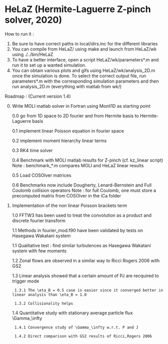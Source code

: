 # HeLaZ (Hermite-Laguerre Z-pinch solver, 2020)

How to run it :

1. Be sure to have correct paths in local/dirs.inc for the different libraries
2. You can compile from HeLaZ/ using make and launch from HeLaZ/wk using ./../bin/HeLaZ
3. To have a better interface, open a script HeLaZ/wk/parameters*.m and run it to set up a wanted simulation.
4. You can obtain various plots and gifs using HeLaZ/wk/analysis_2D.m once the simulation is done. To select the correct output file, run parameters*.m with the corresponding simulation parameters and then run analysis_2D.m (everything with matlab from wk/)

Roadmap : (Current version 1.4)

0. Write MOLI matlab solver in Fortran using Monli1D as starting point

	0.0 go from 1D space to 2D fourier and from Hermite basis to Hermite-Laguerre basis

	0.1 implement linear Poisson equation in fourier space

	0.2 implement moment hierarchy linear terms

	0.3 RK4 time solver

	0.4 Benchmark with MOLI matlab results for Z-pinch (cf. kz_linear script)
		Note : benchmark_*.m compares MOLI and HeLaZ linear results

	0.5 Load COSOlver matrices

	0.6 Benchmarks now include Dougherty, Lenard-Bernstein and Full Coulomb collision operators
	    Note : for full Coulomb, one must store a precomputed matrix from COSOlver in the iCa folder

1. Implementation of the non linear Poisson brackets term

	1.0 FFTW3 has been used to treat the convolution as a product and discrete fourier transform

	1.1 Methods in fourier_mod.f90 have been validated by tests on Hasegawa Wakatani system

	1.1 Qualitative test : find similar turbulences as Hasegawa Wakatani system with few moments

	1.2 Zonal flows are observed in a similar way to Ricci Rogers 2006 with GS2

	1.3 Linear analysis showed that a certain amount of PJ are recquired to trigger mode

		1.3.1 The \eta_B = 0.5 case is easier since it converged better in linear analysis than \eta_B = 1.0

		1.3.2 Collisionality helps

	1.4 Quantitative study with stationary average particle flux \Gamma_\infty

		1.4.1 Convergence study of \Gamma_\infty w.r.t. P and J

		1.4.2 Direct comparison with GS2 results of Ricci,Rogers 2006
